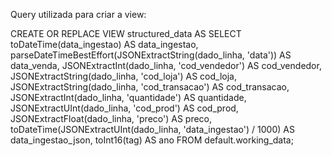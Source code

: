 Query utilizada para criar a view:

CREATE OR REPLACE VIEW structured_data AS
SELECT
    toDateTime(data_ingestao) AS data_ingestao,
    parseDateTimeBestEffort(JSONExtractString(dado_linha, 'data')) AS data_venda,
    JSONExtractInt(dado_linha, 'cod_vendedor') AS cod_vendedor,
    JSONExtractString(dado_linha, 'cod_loja') AS cod_loja,
    JSONExtractString(dado_linha, 'cod_transacao') AS cod_transacao,
    JSONExtractInt(dado_linha, 'quantidade') AS quantidade,
    JSONExtractUInt(dado_linha, 'cod_prod') AS cod_prod,
    JSONExtractFloat(dado_linha, 'preco') AS preco,
    toDateTime(JSONExtractUInt(dado_linha, 'data_ingestao') / 1000) AS data_ingestao_json,
    toInt16(tag) AS ano
FROM
    default.working_data;

